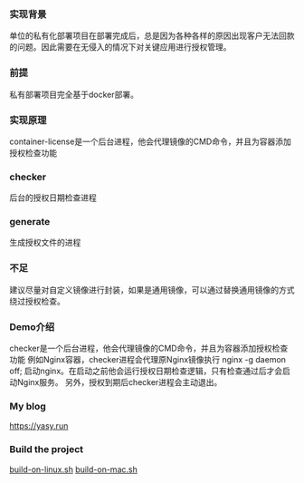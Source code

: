 ### 实现背景
  单位的私有化部署项目在部署完成后，总是因为各种各样的原因出现客户无法回款的问题。因此需要在无侵入的情况下对关键应用进行授权管理。
### 前提
  私有部署项目完全基于docker部署。
### 实现原理
  container-license是一个后台进程，他会代理镜像的CMD命令，并且为容器添加授权检查功能
### checker
  后台的授权日期检查进程
### generate
  生成授权文件的进程
### 不足
  建议尽量对自定义镜像进行封装，如果是通用镜像，可以通过替换通用镜像的方式绕过授权检查。
### Demo介绍
checker是一个后台进程，他会代理镜像的CMD命令，并且为容器添加授权检查功能 例如Nginx容器，checker进程会代理原Nginx镜像执行 nginx -g daemon off; 启动nginx。在启动之前他会运行授权日期检查逻辑，只有检查通过后才会启动Nginx服务。 另外，授权到期后checker进程会主动退出。
### My blog
  https://yasy.run
### Build the project
[build-on-linux.sh](build-on-linux.sh) 
[build-on-mac.sh](build-on-mac.sh)
